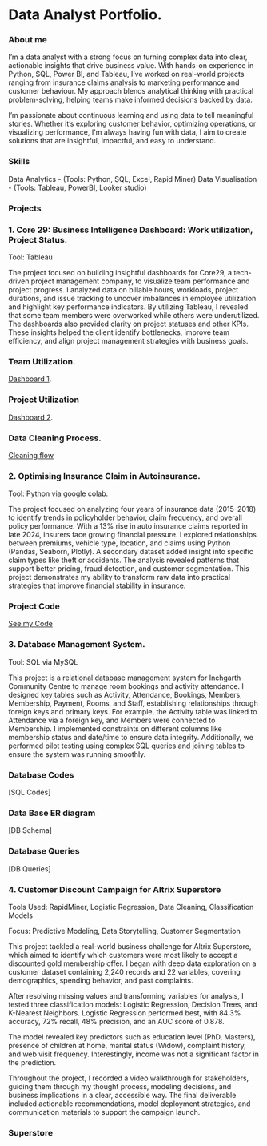 # Data Analyst Portfolio.

### About me 
I’m a data analyst with a strong focus on turning complex data into clear, actionable insights that drive business value. With hands-on experience in Python, SQL, Power BI, and Tableau, I’ve worked on real-world projects ranging from insurance claims analysis to marketing performance and customer behaviour. My approach blends analytical thinking with practical problem-solving, helping teams make informed decisions backed by data.

I’m passionate about continuous learning and using data to tell meaningful stories. Whether it’s exploring customer behavior, optimizing operations, or visualizing performance, I'm always having fun with data, I aim to create solutions that are insightful, impactful, and easy to understand.

### Skills
Data Analytics - (Tools: Python, SQL, Excel, Rapid Miner)
Data Visualisation - (Tools: Tableau, PowerBI, Looker studio)

###  Projects
### 1. Core 29: Business Intelligence Dashboard: Work utilization, Project Status. 
Tool: Tableau

The project focused on building insightful dashboards for Core29, a tech-driven project management company, to visualize team performance and project progress. I analyzed data on billable hours, workloads, project durations, and issue tracking to uncover imbalances in employee utilization and highlight key performance indicators. By utilizing Tableau, I revealed that some team members were overworked while others were underutilized. The dashboards also provided clarity on project statuses and other KPIs. These insights helped the client identify bottlenecks, improve team efficiency, and align project management strategies with business goals.

### Team Utilization.
[Dashboard 1](https://public.tableau.com/app/profile/ayodeji.oroboade/viz/CORE29Project/MD-Dashboard). 
### Project Utilization
[Dashboard 2](https://public.tableau.com/app/profile/ayodeji.oroboade/viz/CORE29ProjectDashboard/ProjectDashboard). 
### Data Cleaning Process.
[Cleaning flow](Cleaning_flow.png)


### 2. Optimising Insurance Claim in Autoinsurance. 
Tool: Python via google colab.

The project focused on analyzing four years of insurance data (2015–2018) to identify trends in policyholder behavior, claim frequency, and overall policy performance. With a 13% rise in auto insurance claims reported in late 2024, insurers face growing financial pressure. I explored relationships between premiums, vehicle type, location, and claims using Python (Pandas, Seaborn, Plotly). A secondary dataset added insight into specific claim types like theft or accidents. The analysis revealed patterns that support better pricing, fraud detection, and customer segmentation. This project demonstrates my ability to transform raw data into practical strategies that improve financial stability in insurance.

###  Project Code
[See my Code](https://colab.research.google.com/drive/1c0IPFuBMFKMziGwWX6W8PkBCAlxxqq6h?usp=sharing)

 
### 3. Database Management System. 
Tool: SQL via MySQL

This project is a relational database management system for Inchgarth Community Centre to manage room bookings and activity attendance. I designed key tables such as Activity, Attendance, Bookings, Members, Membership, Payment, Rooms, and Staff, establishing relationships through foreign keys and primary keys. For example, the Activity table was linked to Attendance via a foreign key, and Members were connected to Membership. I implemented constraints on different columns like membership status and date/time to ensure data integrity. Additionally, we performed pilot testing using complex SQL queries and joining tables to ensure the system was running smoothly.

### Database Codes
[SQL Codes]
### Data Base ER diagram
[DB Schema]
### Database Queries
[DB Queries]   


### 4. Customer Discount Campaign for Altrix Superstore
Tools Used: RapidMiner, Logistic Regression, Data Cleaning, Classification Models

Focus: Predictive Modeling, Data Storytelling, Customer Segmentation

This project tackled a real-world business challenge for Altrix Superstore, which aimed to identify which customers were most likely to accept a discounted gold membership offer. I began with deep data exploration on a customer dataset containing 2,240 records and 22 variables, covering demographics, spending behavior, and past complaints.

After resolving missing values and transforming variables for analysis, I tested three classification models: Logistic Regression, Decision Trees, and K-Nearest Neighbors. Logistic Regression performed best, with 84.3% accuracy, 72% recall, 48% precision, and an AUC score of 0.878.

The model revealed key predictors such as education level (PhD, Masters), presence of children at home, marital status (Widow), complaint history, and web visit frequency. Interestingly, income was not a significant factor in the prediction.

Throughout the project, I recorded a video walkthrough for stakeholders, guiding them through my thought process, modeling decisions, and business implications in a clear, accessible way. The final deliverable included actionable recommendations, model deployment strategies, and communication materials to support the campaign launch.

### Superstore
[](https://drive.google.com/file/d/1fOjRAH2gU85vYksDgHPA4TnyVaZxh9qK/view?usp=sharing)



